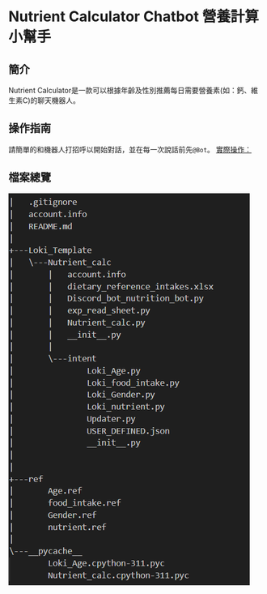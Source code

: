 # Nutrient Calculator Chatbot 營養計算小幫手
## 簡介
Nutrient Calculator是一款可以根據年齡及性別推薦每日需要營養素(如：鈣、維生素C)的聊天機器人。
## 操作指南
請簡單的和機器人打招呼以開始對話，並在每一次說話前先`@Bot`。
[實際操作：](https://youtu.be/TabdABk-N-Q)
## 檔案總覽
![](nutrition_bot_tree.png)



